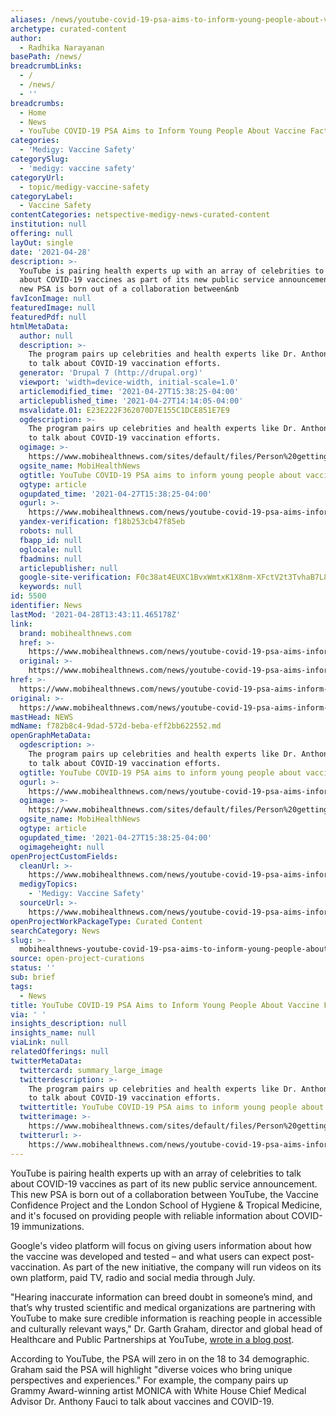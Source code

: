 ```yaml
---
aliases: /news/youtube-covid-19-psa-aims-to-inform-young-people-about-vaccine-facts
archetype: curated-content
author:
  - Radhika Narayanan
basePath: /news/
breadcrumbLinks:
  - /
  - /news/
  - ''
breadcrumbs:
  - Home
  - News
  - YouTube COVID-19 PSA Aims to Inform Young People About Vaccine Facts
categories:
  - 'Medigy: Vaccine Safety'
categorySlug:
  - 'medigy: vaccine safety'
categoryUrl:
  - topic/medigy-vaccine-safety
categoryLabel:
  - Vaccine Safety
contentCategories: netspective-medigy-news-curated-content
institution: null
offering: null
layOut: single
date: '2021-04-28'
description: >-
  YouTube is pairing health experts up with an array of celebrities to talk
  about COVID-19 vaccines as part of its new public service announcement. This
  new PSA is born out of a collaboration between&nb
favIconImage: null
featuredImage: null
featuredPdf: null
htmlMetaData:
  author: null
  description: >-
    The program pairs up celebrities and health experts like Dr. Anthony Fauci
    to talk about COVID-19 vaccination efforts.
  generator: 'Drupal 7 (http://drupal.org)'
  viewport: 'width=device-width, initial-scale=1.0'
  articlemodified_time: '2021-04-27T15:38:25-04:00'
  articlepublished_time: '2021-04-27T14:14:05-04:00'
  msvalidate.01: E23E222F362070D7E155C1DCE851E7E9
  ogdescription: >-
    The program pairs up celebrities and health experts like Dr. Anthony Fauci
    to talk about COVID-19 vaccination efforts.
  ogimage: >-
    https://www.mobihealthnews.com/sites/default/files/Person%20getting%20a%20shot.jpeg
  ogsite_name: MobiHealthNews
  ogtitle: YouTube COVID-19 PSA aims to inform young people about vaccine facts
  ogtype: article
  ogupdated_time: '2021-04-27T15:38:25-04:00'
  ogurl: >-
    https://www.mobihealthnews.com/news/youtube-covid-19-psa-aims-inform-young-people-about-vaccine-facts
  yandex-verification: f18b253cb47f85eb
  robots: null
  fbapp_id: null
  oglocale: null
  fbadmins: null
  articlepublisher: null
  google-site-verification: F0c38at4EUXC1BvxWmtxK1X8nm-XFctV2t3TvhaB7L8
  keywords: null
id: 5500
identifier: News
lastMod: '2021-04-28T13:43:11.465178Z'
link:
  brand: mobihealthnews.com
  href: >-
    https://www.mobihealthnews.com/news/youtube-covid-19-psa-aims-inform-young-people-about-vaccine-facts
  original: >-
    https://www.mobihealthnews.com/news/youtube-covid-19-psa-aims-inform-young-people-about-vaccine-facts
href: >-
  https://www.mobihealthnews.com/news/youtube-covid-19-psa-aims-inform-young-people-about-vaccine-facts
original: >-
  https://www.mobihealthnews.com/news/youtube-covid-19-psa-aims-inform-young-people-about-vaccine-facts
mastHead: NEWS
mdName: f782b8c4-9dad-572d-beba-eff2bb622552.md
openGraphMetaData:
  ogdescription: >-
    The program pairs up celebrities and health experts like Dr. Anthony Fauci
    to talk about COVID-19 vaccination efforts.
  ogtitle: YouTube COVID-19 PSA aims to inform young people about vaccine facts
  ogurl: >-
    https://www.mobihealthnews.com/news/youtube-covid-19-psa-aims-inform-young-people-about-vaccine-facts
  ogimage: >-
    https://www.mobihealthnews.com/sites/default/files/Person%20getting%20a%20shot.jpeg
  ogsite_name: MobiHealthNews
  ogtype: article
  ogupdated_time: '2021-04-27T15:38:25-04:00'
  ogimageheight: null
openProjectCustomFields:
  cleanUrl: >-
    https://www.mobihealthnews.com/news/youtube-covid-19-psa-aims-inform-young-people-about-vaccine-facts
  medigyTopics:
    - 'Medigy: Vaccine Safety'
  sourceUrl: >-
    https://www.mobihealthnews.com/news/youtube-covid-19-psa-aims-inform-young-people-about-vaccine-facts
openProjectWorkPackageType: Curated Content
searchCategory: News
slug: >-
  mobihealthnews-youtube-covid-19-psa-aims-to-inform-young-people-about-vaccine-facts
source: open-project-curations
status: ''
sub: brief
tags:
  - News
title: YouTube COVID-19 PSA Aims to Inform Young People About Vaccine Facts
via: ' '
insights_description: null
insights_name: null
viaLink: null
relatedOfferings: null
twitterMetaData:
  twittercard: summary_large_image
  twitterdescription: >-
    The program pairs up celebrities and health experts like Dr. Anthony Fauci
    to talk about COVID-19 vaccination efforts.
  twittertitle: YouTube COVID-19 PSA aims to inform young people about vaccine facts
  twitterimage: >-
    https://www.mobihealthnews.com/sites/default/files/Person%20getting%20a%20shot.jpeg
  twitterurl: >-
    https://www.mobihealthnews.com/news/youtube-covid-19-psa-aims-inform-young-people-about-vaccine-facts
---
```

<p>YouTube is pairing health experts up with an array of celebrities to talk about COVID-19 vaccines as part of its new public service announcement. This new PSA is born out of a collaboration between&nbsp;YouTube,&nbsp;the Vaccine Confidence Project and the London School of Hygiene &amp; Tropical Medicine, and it's focused on providing people with reliable information about COVID-19 immunizations.</p><p>Google's video platform will focus on giving users information about how the vaccine was developed and tested&nbsp;–&nbsp;and&nbsp;what users can expect post-vaccination. As part of the new initiative, the company will run videos on its own platform, paid TV, radio and social media through July.</p><p>"Hearing inaccurate information can breed doubt in someone’s mind, and that’s why trusted scientific and medical organizations are partnering with YouTube to make sure credible information is reaching people in accessible and culturally relevant ways," Dr. Garth Graham, director and global head of Healthcare and Public Partnerships at YouTube, <a href="https://blog.youtube/news-and-events/covid-19-vaccines-get-back-what-you-love/">wrote in a blog post</a>.</p><p>According to YouTube, the PSA will zero in on the 18 to 34 demographic. Graham said the PSA will highlight "diverse voices who bring unique perspectives and experiences." For example, the company pairs up Grammy Award-winning artist MONICA with White House Chief Medical Advisor Dr. Anthony Fauci to talk about vaccines and COVID-19.</p>